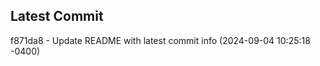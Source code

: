 
## Latest Commit
f871da8 - Update README with latest commit info (2024-09-04 10:25:18 -0400) <Yunxi-Zhou>
